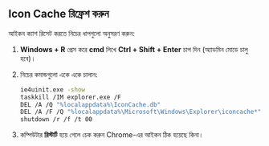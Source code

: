 ## **Icon Cache রিফ্রেশ করুন**

আইকন ক্যাশ রিসেট করতে নিচের ধাপগুলো অনুসরণ করুন:

1. **Windows + R** প্রেস করে **cmd** লিখে **Ctrl + Shift + Enter** চাপ দিন (অ্যাডমিন মোডে চালু হবে)।
2. নিচের কমান্ডগুলো একে একে চালান:

   ```bash
   ie4uinit.exe -show
   taskkill /IM explorer.exe /F
   DEL /A /Q "%localappdata%\IconCache.db"
   DEL /A /F /Q "%localappdata%\Microsoft\Windows\Explorer\iconcache*"
   shutdown /r /f /t 00
   ```

3. কম্পিউটার **রিস্টার্ট** হয়ে গেলে চেক করুন Chrome-এর আইকন ঠিক হয়েছে কিনা।
